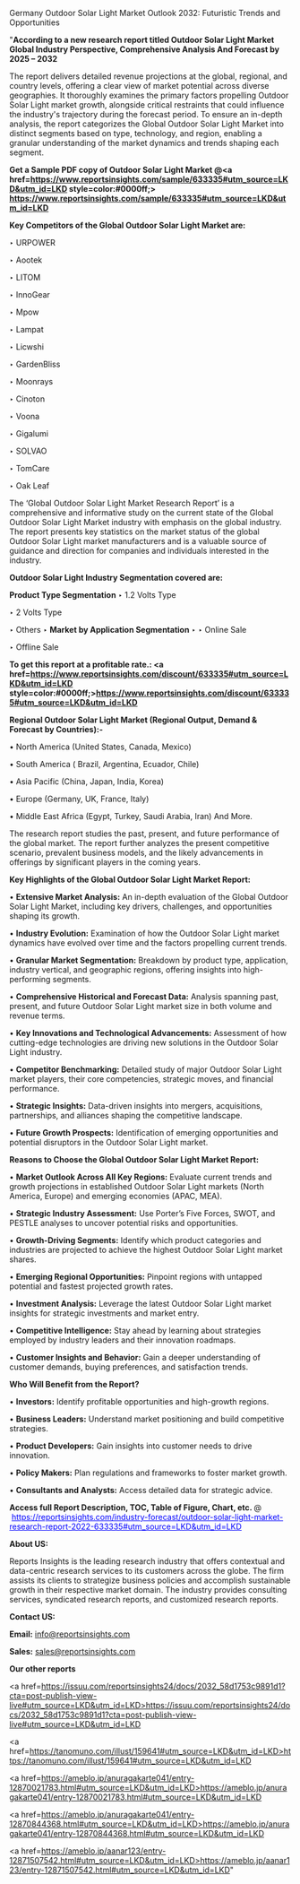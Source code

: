 Germany Outdoor Solar Light Market Outlook 2032: Futuristic Trends and Opportunities

"<strong>According to a new research report titled Outdoor Solar Light Market Global Industry Perspective, Comprehensive Analysis And Forecast by 2025 – 2032</strong>

The report delivers detailed revenue projections at the global, regional, and country levels, offering a clear view of market potential across diverse geographies. It thoroughly examines the primary factors propelling Outdoor Solar Light market growth, alongside critical restraints that could influence the industry's trajectory during the forecast period. To ensure an in-depth analysis, the report categorizes the Global Outdoor Solar Light Market into distinct segments based on type, technology, and region, enabling a granular understanding of the market dynamics and trends shaping each segment.

<strong>Get a Sample PDF copy of Outdoor Solar Light Market </strong><strong>@<a href=https://www.reportsinsights.com/sample/633335#utm_source=LKD&utm_id=LKD style=color:#0000ff;> https://www.reportsinsights.com/sample/633335#utm_source=LKD&utm_id=LKD</a></strong></font>

<strong>Key Competitors of the Global Outdoor Solar Light Market are:</strong>

‣ URPOWER

‣ Aootek

‣ LITOM

‣ InnoGear

‣ Mpow

‣ Lampat

‣ Licwshi

‣ GardenBliss

‣ Moonrays

‣ Cinoton

‣ Voona

‣ Gigalumi

‣ SOLVAO

‣ TomCare

‣ Oak Leaf

The ‘Global Outdoor Solar Light Market Research Report’ is a comprehensive and informative study on the current state of the Global Outdoor Solar Light Market industry with emphasis on the global industry. The report presents key statistics on the market status of the global Outdoor Solar Light market manufacturers and is a valuable source of guidance and direction for companies and individuals interested in the industry.

<strong>Outdoor Solar Light Industry Segmentation covered are:</strong>

<strong>Product Type Segmentation</strong>
‣
1.2 Volts Type

‣ 2 Volts Type

‣ Others
‣ 
<strong>Market by Application Segmentation</strong>
‣
‣  Online Sale

‣ Offline Sale

<strong>To get this report at a profitable rate.: <a href=https://www.reportsinsights.com/discount/633335#utm_source=LKD&utm_id=LKD style=color:#0000ff;>https://www.reportsinsights.com/discount/633335#utm_source=LKD&utm_id=LKD</a></strong></font>

<strong>Regional Outdoor Solar Light Market (Regional Output, Demand &amp; Forecast by Countries):-</strong>

• North America (United States, Canada, Mexico)

• South America ( Brazil, Argentina, Ecuador, Chile)

• Asia Pacific (China, Japan, India, Korea)

• Europe (Germany, UK, France, Italy)

• Middle East Africa (Egypt, Turkey, Saudi Arabia, Iran) And More.

The research report studies the past, present, and future performance of the global market. The report further analyzes the present competitive scenario, prevalent business models, and the likely advancements in offerings by significant players in the coming years.

<strong>Key Highlights of the Global Outdoor Solar Light Market Report:</strong>

• <strong>Extensive Market Analysis:</strong> An in-depth evaluation of the Global Outdoor Solar Light Market, including key drivers, challenges, and opportunities shaping its growth.

• <strong>Industry Evolution:</strong> Examination of how the Outdoor Solar Light market dynamics have evolved over time and the factors propelling current trends.

• <strong>Granular Market Segmentation:</strong> Breakdown by product type, application, industry vertical, and geographic regions, offering insights into high-performing segments.

• <strong>Comprehensive Historical and Forecast Data:</strong> Analysis spanning past, present, and future Outdoor Solar Light market size in both volume and revenue terms.

• <strong>Key Innovations and Technological Advancements:</strong> Assessment of how cutting-edge technologies are driving new solutions in the Outdoor Solar Light industry.

• <strong>Competitor Benchmarking:</strong> Detailed study of major Outdoor Solar Light market players, their core competencies, strategic moves, and financial performance.

• <strong>Strategic Insights:</strong> Data-driven insights into mergers, acquisitions, partnerships, and alliances shaping the competitive landscape.

• <strong>Future Growth Prospects:</strong> Identification of emerging opportunities and potential disruptors in the Outdoor Solar Light market.

<strong>Reasons to Choose the Global Outdoor Solar Light Market Report:</strong>

• <strong>Market Outlook Across All Key Regions:</strong> Evaluate current trends and growth projections in established Outdoor Solar Light markets (North America, Europe) and emerging economies (APAC, MEA).

• <strong>Strategic Industry Assessment:</strong> Use Porter’s Five Forces, SWOT, and PESTLE analyses to uncover potential risks and opportunities.

• <strong>Growth-Driving Segments:</strong> Identify which product categories and industries are projected to achieve the highest Outdoor Solar Light market shares.

• <strong>Emerging Regional Opportunities:</strong> Pinpoint regions with untapped potential and fastest projected growth rates.

• <strong>Investment Analysis:</strong> Leverage the latest Outdoor Solar Light market insights for strategic investments and market entry.

• <strong>Competitive Intelligence:</strong> Stay ahead by learning about strategies employed by industry leaders and their innovation roadmaps.

• <strong>Customer Insights and Behavior:</strong> Gain a deeper understanding of customer demands, buying preferences, and satisfaction trends.

<strong>Who Will Benefit from the Report?</strong>

• <strong>Investors:</strong> Identify profitable opportunities and high-growth regions.

• <strong>Business Leaders:</strong> Understand market positioning and build competitive strategies.

• <strong>Product Developers:</strong> Gain insights into customer needs to drive innovation.

• <strong>Policy Makers:</strong> Plan regulations and frameworks to foster market growth.

• <strong>Consultants and Analysts:</strong> Access detailed data for strategic advice.
</ul>
<strong>Access full Report Description, TOC, Table of Figure, Chart, etc. </strong>@  <a href=https://reportsinsights.com/industry-forecast/outdoor-solar-light-market-research-report-2022-633335#utm_source=LKD&utm_id=LKD style=color:#0000ff;>https://reportsinsights.com/industry-forecast/outdoor-solar-light-market-research-report-2022-633335#utm_source=LKD&utm_id=LKD</a></font>

<strong><strong>About US</strong>:</strong>

Reports Insights is the leading research industry that offers contextual and data-centric research services to its customers across the globe. The firm assists its clients to strategize business policies and accomplish sustainable growth in their respective market domain. The industry provides consulting services, syndicated research reports, and customized research reports.

<strong>Contact US:</strong>

<p class=""""><b>Email:</b> <a href=mailto:info@reportsinsights.com>info@reportsinsights.com</a></p>
<p class=""""><b>Sales:</b> <a href=mailto:sales@reportsinsights.com>sales@reportsinsights.com</a></p>

<strong>Our other reports</strong>

<a href=https://issuu.com/reportsinsights24/docs/2032_58d1753c9891d1?cta=post-publish-view-live#utm_source=LKD&utm_id=LKD>https://issuu.com/reportsinsights24/docs/2032_58d1753c9891d1?cta=post-publish-view-live#utm_source=LKD&utm_id=LKD</a>

<a href=https://tanomuno.com/illust/159641#utm_source=LKD&utm_id=LKD>https://tanomuno.com/illust/159641#utm_source=LKD&utm_id=LKD</a>

<a href=https://ameblo.jp/anuragakarte041/entry-12870021783.html#utm_source=LKD&utm_id=LKD>https://ameblo.jp/anuragakarte041/entry-12870021783.html#utm_source=LKD&utm_id=LKD</a>

<a href=https://ameblo.jp/anuragakarte041/entry-12870844368.html#utm_source=LKD&utm_id=LKD>https://ameblo.jp/anuragakarte041/entry-12870844368.html#utm_source=LKD&utm_id=LKD</a>

<a href=https://ameblo.jp/aanar123/entry-12871507542.html#utm_source=LKD&utm_id=LKD>https://ameblo.jp/aanar123/entry-12871507542.html#utm_source=LKD&utm_id=LKD</a>"
